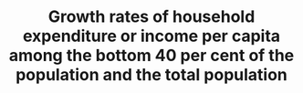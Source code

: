 ---
actual_indicator_available: Growth rate of income per capita for the total population.
actual_indicator_available_description: Growth rate of income per capita for the total
  population.
comments_and_limitations: Information on per capita income among the bottom 40% of
  the population is not immediately available.
data_non_statistical: false
date_metadata_updated: October 2017
date_of_national_source_publication: September 2017
goal_meta_link: http://unstats.un.org/sdgs/files/metadata-compilation/Metadata-Goal-10.pdf
graph: longitudinal
graph_negative: true
graph_title: US growth rate of income per capita for the total population
graph_type: line
has_metadata: true
indicator: 10.1.1
indicator_definition: Real disposable household income is the sum of wages and salaries,
  mixed income, net property income, net current transfers and social benefits other
  than social transfers in kind, less taxes on income and wealth and social security
  contributions, after adjustment for price changes.
indicator_name: Growth rates of household expenditure or income per capita among the
  bottom 40 per cent of the population and the total population
indicator_sort_order: 10-01-01
indicator_variable: growrate_hhexp
layout: indicator
periodicity: Annual
permalink: /10-1-1/
published: true
reporting_status: complete
scheduled_update_by_national_source: September 2018
sdg_goal: 10
source_active_1: true
source_agency_staff_email_1: brian.e.glassman@census.gov
source_agency_staff_name_1: Brian Glassman
source_agency_survey_dataset_1: CPS ASEC
source_notes_1: null
source_title_1: null
source_url_1: https://www.census.gov/programs-surveys/cps.html
target: By 2030, progressively achieve and sustain income growth of the bottom 40
  per cent of the population at a rate higher than the national average.
target_id: '10.1'
time_period: 2000-2016
title: Growth rates of household expenditure or income per capita among the bottom
  40 per cent of the population and the total population
un_custodial_agency: World Bank
un_designated_tier: '2'
unit_of_measure: percent change
us_method_of_computation: Percent change in income per capita.
variable_description: null
variable_notes: null
---